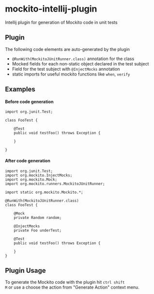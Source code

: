 # mockito-intellij-plugin
Intellij plugin for generation of Mockito code in unit tests

## Plugin
The following code elements are auto-generated by the plugin
  * `@RunWith(MockitoJUnitRunner.class)` annotation for the class
  * Mocked fields for each non-static object declared in the test subject
  * Field for the test subject with `@InjectMocks` annotation
  * static imports for useful mockito functions like `when`, `verify`

## Examples
#### Before code generation
    import org.junit.Test;
    
    class FooTest {
    
        @Test
        public void testFoo() throws Exception {
            
        }
  
    }

#### After code generation
    import org.junit.Test;
    import org.mockito.InjectMocks;
    import org.mockito.Mock;
    import org.mockito.runners.MockitoJUnitRunner;
    
    import static org.mockito.Mockito.*;
    
    @RunWith(MockitoJUnitRunner.class)
    class FooTest {
    
        @Mock
        private Random random;
    
        @InjectMocks
        private Foo underTest;
    
        @Test
        public void testFoo() throws Exception {
    
        }
    }

## Plugin Usage
  To generate the Mockito code with the plugin hit <code>ctrl shift M</code> or use a choose the action from
"Generate Action" context menu.
